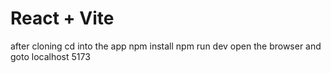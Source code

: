 # React + Vite

after cloning
cd into the app
npm install
npm run dev
open the browser and goto localhost 5173
